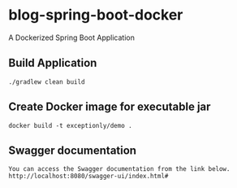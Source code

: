 # blog-spring-boot-docker
A Dockerized Spring Boot Application

## Build Application
```
./gradlew clean build
```

## Create Docker image for executable jar
```
docker build -t exceptionly/demo .
```

## Swagger documentation
```
You can access the Swagger documentation from the link below.
http://localhost:8080/swagger-ui/index.html#
```